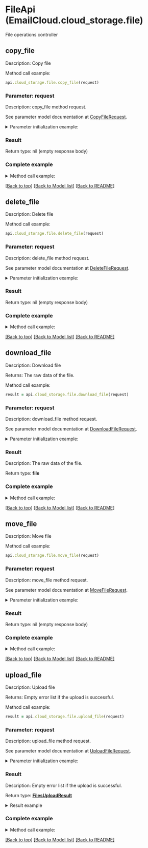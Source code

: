 # FileApi (EmailCloud.cloud_storage.file)

File operations controller

<a name="copy_file"></a>
## copy_file

Description: Copy file

Method call example:
```ruby
api.cloud_storage.file.copy_file(request)
```

### Parameter: request

Description: copy_file method request.

See parameter model documentation at [CopyFileRequest](CopyFileRequest.md).

<details>
    <summary>Parameter initialization example:</summary>
    
```ruby
request = CopyFileRequest.new(
    src_path: '/storage/path/to/source/file.ext',
    dest_path: '/storage/path/to/destination/file.ext',
    src_storage_name: 'First Storage',
    dest_storage_name: 'Other Storage')
```

</details>

### Result

Return type: nil (empty response body)

### Complete example

<details>
    <summary>Method call example:</summary>

```ruby
api = EmailCloud.new(client_secret, client_id)

// Prepare parameters:
request = CopyFileRequest.new(
    src_path: '/storage/path/to/source/file.ext',
    dest_path: '/storage/path/to/destination/file.ext',
    src_storage_name: 'First Storage',
    dest_storage_name: 'Other Storage')

// Call method:
api.cloud_storage.file.copy_file(request)
```

</details>

[[Back to top]](#) [[Back to Model list]](Models.md) [[Back to README]](README.md)
<a name="delete_file"></a>
## delete_file

Description: Delete file

Method call example:
```ruby
api.cloud_storage.file.delete_file(request)
```

### Parameter: request

Description: delete_file method request.

See parameter model documentation at [DeleteFileRequest](DeleteFileRequest.md).

<details>
    <summary>Parameter initialization example:</summary>
    
```ruby
request = DeleteFileRequest.new(
    path: '/storage/path/to/file.ext',
    storage_name: 'First Storage')
```

</details>

### Result

Return type: nil (empty response body)

### Complete example

<details>
    <summary>Method call example:</summary>

```ruby
api = EmailCloud.new(client_secret, client_id)

// Prepare parameters:
request = DeleteFileRequest.new(
    path: '/storage/path/to/file.ext',
    storage_name: 'First Storage')

// Call method:
api.cloud_storage.file.delete_file(request)
```

</details>

[[Back to top]](#) [[Back to Model list]](Models.md) [[Back to README]](README.md)
<a name="download_file"></a>
## download_file

Description: Download file

Returns: The raw data of the file.

Method call example:
```ruby
result = api.cloud_storage.file.download_file(request)
```

### Parameter: request

Description: download_file method request.

See parameter model documentation at [DownloadFileRequest](DownloadFileRequest.md).

<details>
    <summary>Parameter initialization example:</summary>
    
```ruby
request = DownloadFileRequest.new(
    path: '/storage/path/to/file.ext',
    storage_name: 'First Storage')
```

</details>

### Result

Description: The raw data of the file.

Return type: **file**

### Complete example

<details>
    <summary>Method call example:</summary>

```ruby
api = EmailCloud.new(client_secret, client_id)

// Prepare parameters:
request = DownloadFileRequest.new(
    path: '/storage/path/to/file.ext',
    storage_name: 'First Storage')

// Call method:
result = api.cloud_storage.file.download_file(request)
```

</details>

[[Back to top]](#) [[Back to Model list]](Models.md) [[Back to README]](README.md)
<a name="move_file"></a>
## move_file

Description: Move file

Method call example:
```ruby
api.cloud_storage.file.move_file(request)
```

### Parameter: request

Description: move_file method request.

See parameter model documentation at [MoveFileRequest](MoveFileRequest.md).

<details>
    <summary>Parameter initialization example:</summary>
    
```ruby
request = MoveFileRequest.new(
    src_path: '/storage/path/to/source/file.ext',
    dest_path: '/storage/path/to/destination/file.ext',
    src_storage_name: 'First Storage',
    dest_storage_name: 'Other Storage')
```

</details>

### Result

Return type: nil (empty response body)

### Complete example

<details>
    <summary>Method call example:</summary>

```ruby
api = EmailCloud.new(client_secret, client_id)

// Prepare parameters:
request = MoveFileRequest.new(
    src_path: '/storage/path/to/source/file.ext',
    dest_path: '/storage/path/to/destination/file.ext',
    src_storage_name: 'First Storage',
    dest_storage_name: 'Other Storage')

// Call method:
api.cloud_storage.file.move_file(request)
```

</details>

[[Back to top]](#) [[Back to Model list]](Models.md) [[Back to README]](README.md)
<a name="upload_file"></a>
## upload_file

Description: Upload file

Returns: Empty error list if the upload is successful.

Method call example:
```ruby
result = api.cloud_storage.file.upload_file(request)
```

### Parameter: request

Description: upload_file method request.

See parameter model documentation at [UploadFileRequest](UploadFileRequest.md).

<details>
    <summary>Parameter initialization example:</summary>
    
```ruby
request = UploadFileRequest.new(
    path: '/storage/path/to/file.ext',
    file: File.new('/local/file/system/path/to/file.ext'),
    storage_name: 'First Storage')
```

</details>

### Result

Description: Empty error list if the upload is successful.

Return type: [**FilesUploadResult**](FilesUploadResult.md)

<details>
    <summary>Result example</summary>

```ruby
result = 
```
</details>

### Complete example

<details>
    <summary>Method call example:</summary>

```ruby
api = EmailCloud.new(client_secret, client_id)

// Prepare parameters:
request = UploadFileRequest.new(
    path: '/storage/path/to/file.ext',
    file: File.new('/local/file/system/path/to/file.ext'),
    storage_name: 'First Storage')

// Call method:
result = api.cloud_storage.file.upload_file(request)

// Result example:
result = 
```

</details>

[[Back to top]](#) [[Back to Model list]](Models.md) [[Back to README]](README.md)


